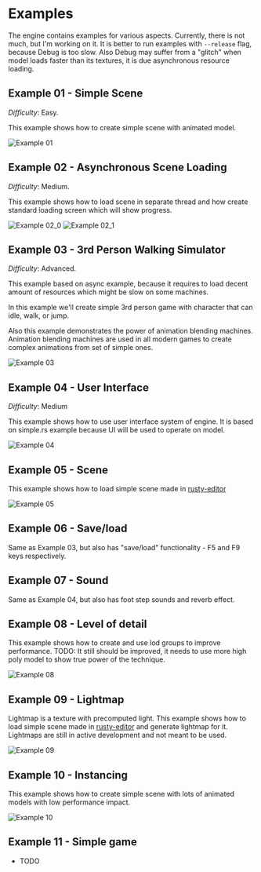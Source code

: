 # Examples

The engine contains examples for various aspects. Currently, there is not much, but I'm working on it. 
It is better to run examples with `--release` flag, because Debug is too slow. Also Debug may suffer from
a "glitch" when model loads faster than its textures, it is due asynchronous resource loading.

## Example 01 - Simple Scene

*Difficulty*: Easy.

This example shows how to create simple scene with animated model.

![Example 01](screenshots/simple.png?raw=true "Example 01")

## Example 02 - Asynchronous Scene Loading

*Difficulty*: Medium.

This example shows how to load scene in separate thread and how create standard loading screen which will show progress.

![Example 02_0](screenshots/async_0.png?raw=true "Example 02_0")
![Example 02_1](screenshots/async_1.png?raw=true "Example 02_1")

## Example 03 - 3rd Person Walking Simulator

*Difficulty*: Advanced.

This example based on async example, because it requires to load decent amount of resources which might be slow on some machines.

In this example we'll create simple 3rd person game with character that can idle, walk, or jump.

Also this example demonstrates the power of animation blending machines. Animation blending machines are used in all modern games to create complex animations from set of simple ones.

![Example 03](screenshots/3rd_person.png?raw=true "Example 03")

## Example 04 - User Interface

*Difficulty*: Medium

This example shows how to use user interface system of engine. It is based on simple.rs example because UI will be used to operate on model.

![Example 04](screenshots/ui.png?raw=true "Example 04")

## Example 05 - Scene

This example shows how to load simple scene made in [rusty-editor](https://github.com/mrDIMAS/rusty-editor)

![Example 05](screenshots/scene.png?raw=true "Example 05")

## Example 06 - Save/load

Same as Example 03, but also has "save/load" functionality - F5 and F9 keys respectively.

## Example 07 - Sound

Same as Example 04, but also has foot step sounds and reverb effect.

## Example 08 - Level of detail

This example shows how to create and use lod groups to improve performance.
TODO: It still should be improved, it needs to use more high poly model to show true power of the technique.

![Example 08](screenshots/lod.png?raw=true "Example 08")

## Example 09 - Lightmap

Lightmap is a texture with precomputed light. This example shows how to load simple scene made in 
[rusty-editor](https://github.com/mrDIMAS/rusty-editor) and generate lightmap for it. Lightmaps are still in
active development and not meant to be used.

![Example 09](screenshots/lightmap.png?raw=true "Example 09")

## Example 10 - Instancing

This example shows how to create simple scene with lots of animated models with low performance
impact.

![Example 10](screenshots/instancing.jpg?raw=true "Example 10")

## Example 11 - Simple game

- TODO
